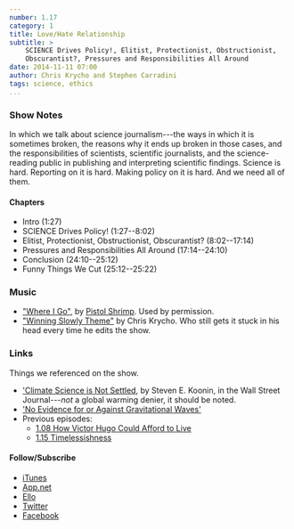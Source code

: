 ```yaml
---
number: 1.17
category: 1
title: Love/Hate Relationship
subtitle: >
    SCIENCE Drives Policy!, Elitist, Protectionist, Obstructionist,
    Obscurantist?, Pressures and Responsibilities All Around
date: 2014-11-11 07:00
author: Chris Krycho and Stephen Carradini
tags: science, ethics
...
```


### Show Notes

In which we talk about science journalism---the ways in which it is sometimes
broken, the reasons why it ends up broken in those cases, and the
responsibilities of scientists, scientific journalists, and the science-reading
public in publishing and interpreting scientific findings. Science is hard.
Reporting on it is hard. Making policy on it is hard. And we need all of them.

#### Chapters

  - Intro (1:27)
  - SCIENCE Drives Policy! (1:27--8:02)
  - Elitist, Protectionist, Obstructionist, Obscurantist? (8:02--17:14)
  - Pressures and Responsibilities All Around (17:14--24:10)
  - Conclusion (24:10--25:12)
  - Funny Things We Cut (25:12--25:22)

### Music

  - ["Where I Go"], by [Pistol Shrimp]. Used by permission.
  - ["Winning Slowly Theme"] by Chris Krycho. Who still gets it stuck in his
    head every time he edits the show.

["Where I Go"]: //soundcloud.com/pistol-shrimp/where-i-go/s-56M1k
[Pistol Shrimp]: //www.officialpistolshrimp.com
["Winning Slowly Theme"]: //soundcloud.com/chriskrycho/winning-slowly

### Links

Things we referenced on the show.

  - ['Climate Science is Not Settled][not settled], by Steven E. Koonin, in the
    Wall Street Journal---*not* a global warming denier, it should be noted.
  - ['No Evidence for or Against Gravitational Waves'][gravity]
  - Previous episodes:
      + [1.08 How Victor Hugo Could Afford to Live][1.08]
      + [1.15 Timelessishness][1.15]

[not settled]: //online.wsj.com/articles/climate-science-is-not-settled-1411143565
[gravity]: //www.nature.com/news/no-evidence-for-or-against-gravitational-waves-1.15322
[1.08]: //www.winningslowly.org/1.08/
[1.15]: //www.winningslowly.org/1.15/

#### Follow/Subscribe

  - [iTunes](//itunes.apple.com/us/podcast/winning-slowly/id807603957?mt=2)
  - [App.net](//alpha.app.net/winningslowly)
  - [Ello](//ello.co/winningslowly)
  - [Twitter](//twitter.com/winningslowly)
  - [Facebook](//www.facebook.com/winningslowlypodcast)


